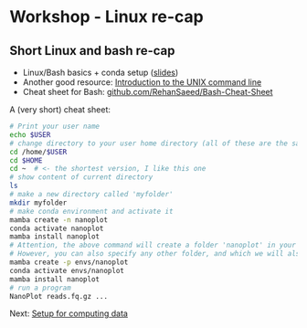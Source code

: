 # Workshop - Linux re-cap

## Short Linux and bash re-cap

* Linux/Bash basics + conda setup ([slides](https://docs.google.com/presentation/d/1Bl-H8lgyPwOUE8EDMSbebaTU14N6QCVTbRyxKrnbTFA/edit?usp=sharing))
* Another good resource: [Introduction to the UNIX command line](https://ngs-docs.github.io/2021-august-remote-computing/introduction-to-the-unix-command-line.html)
* Cheat sheet for Bash: [github.com/RehanSaeed/Bash-Cheat-Sheet](https://github.com/RehanSaeed/Bash-Cheat-Sheet)

A (very short) cheat sheet:
```bash
# Print your user name
echo $USER
# change directory to your user home directory (all of these are the same)
cd /home/$USER
cd $HOME
cd ~  # <- the shortest version, I like this one
# show content of current directory
ls
# make a new directory called 'myfolder'
mkdir myfolder
# make conda environment and activate it
mamba create -n nanoplot
conda activate nanoplot
mamba install nanoplot
# Attention, the above command will create a folder 'nanoplot' in your default path, e.g. ~/miniconda3/envs
# However, you can also specify any other folder, and which we will also do in the training:
mamba create -p envs/nanoplot
conda activate envs/nanoplot
mamba install nanoplot
# run a program
NanoPlot reads.fq.gz ...
```

Next: [Setup for computing data](3_setup.md)